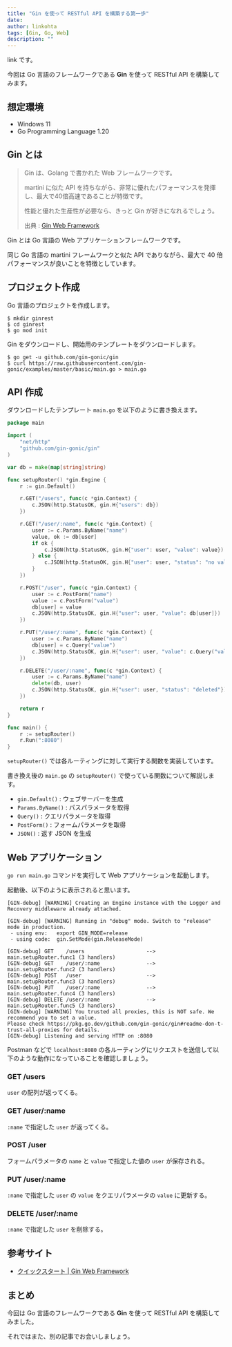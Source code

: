 ```yaml
---
title: "Gin を使って RESTful API を構築する第一歩"
date: 
author: linkohta
tags: [Gin, Go, Web]
description: ""
---
```


link です。

今回は Go 言語のフレームワークである **Gin** を使って RESTful API を構築してみます。

## 想定環境

- Windows 11
- Go Programming Language 1.20

## Gin とは

>Gin は、Golang で書かれた Web フレームワークです。
>
>martini に似た API を持ちながら、非常に優れたパフォーマンスを発揮し、最大で40倍高速であることが特徴です。
>
>性能と優れた生産性が必要なら、きっと Gin が好きになれるでしょう。
>
>出典 : [Gin Web Framework](https://gin-gonic.com/ja/#td-block-1)

Gin とは Go 言語の Web アプリケーションフレームワークです。

同じ Go 言語の martini フレームワークと似た API でありながら、最大で 40 倍パフォーマンスが良いことを特徴としています。

## プロジェクト作成

Go 言語のプロジェクトを作成します。

```:title=プロジェクト作成
$ mkdir ginrest
$ cd ginrest
$ go mod init
```

Gin をダウンロードし、開始用のテンプレートをダウンロードします。

```
$ go get -u github.com/gin-gonic/gin
$ curl https://raw.githubusercontent.com/gin-gonic/examples/master/basic/main.go > main.go
```

## API 作成

ダウンロードしたテンプレート `main.go` を以下のように書き換えます。

```go:title=main.go
package main

import (
	"net/http"
	"github.com/gin-gonic/gin"
)

var db = make(map[string]string)

func setupRouter() *gin.Engine {
	r := gin.Default()

	r.GET("/users", func(c *gin.Context) {
		c.JSON(http.StatusOK, gin.H{"users": db})
	})

	r.GET("/user/:name", func(c *gin.Context) {
		user := c.Params.ByName("name")
		value, ok := db[user]
		if ok {
			c.JSON(http.StatusOK, gin.H{"user": user, "value": value})
		} else {
			c.JSON(http.StatusOK, gin.H{"user": user, "status": "no value"})
		}
	})

	r.POST("/user", func(c *gin.Context) {
		user := c.PostForm("name")
		value := c.PostForm("value")
		db[user] = value
		c.JSON(http.StatusOK, gin.H{"user": user, "value": db[user]})
	})

	r.PUT("/user/:name", func(c *gin.Context) {
		user := c.Params.ByName("name")
		db[user] = c.Query("value")
		c.JSON(http.StatusOK, gin.H{"user": user, "value": c.Query("value")})
	})

	r.DELETE("/user/:name", func(c *gin.Context) {
		user := c.Params.ByName("name")
		delete(db, user)
		c.JSON(http.StatusOK, gin.H{"user": user, "status": "deleted"})
	})

	return r
}

func main() {
	r := setupRouter()
	r.Run(":8080")
}
```

`setupRouter()` では各ルーティングに対して実行する関数を実装しています。

書き換え後の `main.go` の `setupRouter()` で使っている関数について解説します。

- `gin.Default()` : ウェブサーバーを生成
- `Params.ByName()` : パスパラメータを取得
- `Query()` : クエリパラメータを取得
- `PostForm()` : フォームパラメータを取得
- `JSON()` : 返す JSON を生成

## Web アプリケーション

`go run main.go` コマンドを実行して Web アプリケーションを起動します。

起動後、以下のように表示されると思います。

```
[GIN-debug] [WARNING] Creating an Engine instance with the Logger and Recovery middleware already attached.

[GIN-debug] [WARNING] Running in "debug" mode. Switch to "release" mode in production.
 - using env:   export GIN_MODE=release
 - using code:  gin.SetMode(gin.ReleaseMode)

[GIN-debug] GET    /users                    --> main.setupRouter.func1 (3 handlers)
[GIN-debug] GET    /user/:name               --> main.setupRouter.func2 (3 handlers)
[GIN-debug] POST   /user                     --> main.setupRouter.func3 (3 handlers)
[GIN-debug] PUT    /user/:name               --> main.setupRouter.func4 (3 handlers)
[GIN-debug] DELETE /user/:name               --> main.setupRouter.func5 (3 handlers)
[GIN-debug] [WARNING] You trusted all proxies, this is NOT safe. We recommend you to set a value.
Please check https://pkg.go.dev/github.com/gin-gonic/gin#readme-don-t-trust-all-proxies for details.
[GIN-debug] Listening and serving HTTP on :8080
```

Postman などで `localhost:8080` の各ルーティングにリクエストを送信して以下のような動作になっていることを確認しましょう。

### GET /users

`user` の配列が返ってくる。

### GET /user/:name

`:name` で指定した `user` が返ってくる。

### POST /user

フォームパラメータの `name` と `value` で指定した値の `user` が保存される。

### PUT /user/:name

`:name` で指定した `user` の `value` をクエリパラメータの `value` に更新する。

### DELETE /user/:name

`:name` で指定した `user` を削除する。

## 参考サイト

- [クイックスタート | Gin Web Framework](https://gin-gonic.com/ja/docs/quickstart/)

## まとめ

今回は Go 言語のフレームワークである **Gin** を使って RESTful API を構築してみました。

それではまた、別の記事でお会いしましょう。